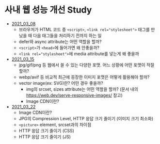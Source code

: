 # 사내 웹 성능 개선 Study

- [2021_03_08](사내%20웹%20성능%20개선%20Study/contents/2021_03_08.md)
	- 브라우저가 HTML 코드 중 `<script>`, `<link rel="stylesheet">` 태그를 만났을 때 다음 태그들을 처리하기 전까지 하는 일
	- defer와 async attribute는 어떤 역할을 할까?
	- `<script>`가 `<head>`에 들어가면 왜 안좋을까?
	- `<link rel="stylesheet">`에 media attribute를 넣는게 왜 좋을까
- [2021_03_15](contents/2021_03_15.md)
	- jpg/gif/png 등 웹에서 쓸 수 있는 다양한 포맷. 어느 상황에 어떤 포맷이 적절할까?
	- webp/avif 등 비교적 최근에 등장한 이미지 포맷은 어떻게 활용해야 할까?
  - vector image(ex: SVG)란? 어떤 경우 좋을까?
	- img의 srcset, sizes attribute는 어떤 역할을 할까? (문서 내의 https://web.dev/serve-responsive-images/ 참고)
	- Image CDN이란?
- [2021_03_22](contents/2021_03_22.md)
	- Image CDN이란?
	- JPG의 Compression Level, HTTP 응답 크기 줄이기 (이미지 크기 최소화)
	- `<picture>` element, srcset과의 차이점
	- HTTP 응답 크기 줄이기 (CSS)
	- HTTP 응답 크기 줄이기 (JS)